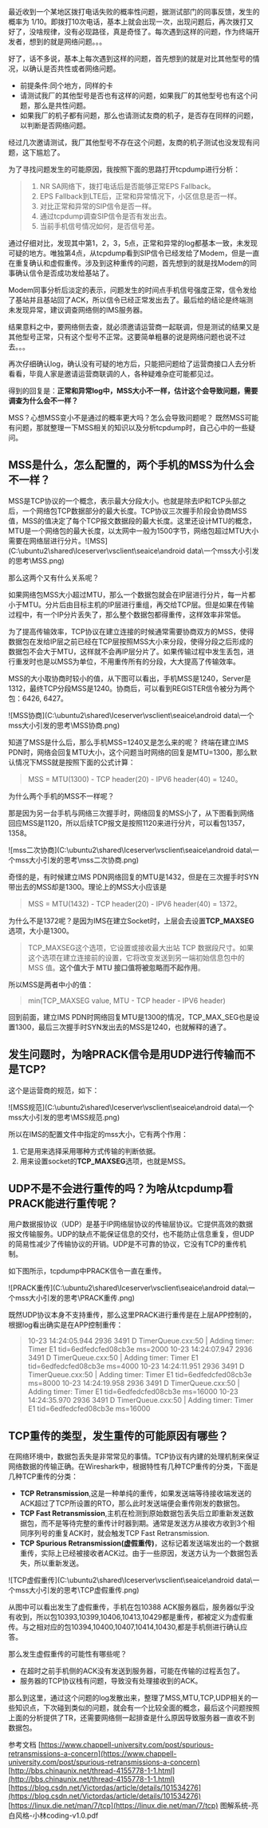最近收到一个某地区拨打电话失败的概率性问题，据测试部门的同事反馈，发生的概率为 1/10。即拨打10次电话，基本上就会出现一次，出现问题后，再次拨打又好了，没啥规律，没有必现路径，真是奇怪了。每次遇到这样的问题，作为终端开发者，想到的就是网络问题。。。

 好了，话不多说，基本上每次遇到这样的问题，首先想到的就是对比其他型号的情况，以确认是否共性或者网络问题。

- 前提条件:同个地方，同样的卡
- 请测试我厂的其他型号是否也有这样的问题，如果我厂的其他型号也有这个问题，那么是共性问题。
-  如果我厂的机子都有问题，那么也请测试友商的机子，是否存在同样的问题，以判断是否网络问题。

 经过几次邀请测试，我厂其他型号不存在这个问题，友商的机子测试也没发现有问题，这下尴尬了。

为了寻找问题发生的可能原因，我按照下面的思路打开tcpdump进行分析：

> 1. NR SA网络下，拨打电话后是否能够正常EPS Fallback。
> 2.  EPS Fallback到LTE后，正常和异常情况下，小区信息是否一样。
> 3. 对比正常和异常的SIP信令是否一样。
> 4. 通过tcpdump调查SIP信令是否有发出去。
> 5. 当前手机信号情况如何，是否信号差。

通过仔细对比，发现其中第1，2，3，5点，正常和异常的log都基本一致，未发现可疑的地方。唯独第4点，从tcpdump看到SIP信令已经发给了Modem，但是一直在重复确认和虚假重传。涉及到这种重传的问题，首先想到的就是找Modem的同事确认信令是否成功发给基站了。

Modem同事分析后淡定的表示，问题发生的时间点手机信号强度正常，信令发给了基站并且基站回了ACK，所以信令已经正常发出去了。最后给的结论是终端测未发现异常，建议调查网络侧的IMS服务器。

结果意料之中，要网络侧去查，就必须邀请运营商一起联调，但是测试的结果又是其他型号正常，只有这个型号不正常。这要简单粗暴的说是网络问题也说不过去。。。

再次仔细确认log，确认没有可疑的地方后，只能把问题给了运营商接口人去分析看看，毕竟人家是邀请运营商联调的人，各种疑难杂症可能都见过。

得到的回复是：**正常和异常log中，MSS大小不一样，估计这个会导致问题，需要调查为什么会不一样？**

MSS？心想MSS变小不是通过的概率更大吗？怎么会导致问题呢？
既然MSS可能有问题，那就整理一下MSS相关的知识以及分析tcpdump时，自己心中的一些疑问。

## MSS是什么，怎么配置的，两个手机的MSS为什么会不一样？

MSS是TCP协议的一个概念，表示最大分段大小。也就是除去IP和TCP头部之后，一个网络包TCP数据部分的最大长度。TCP协议三次握手阶段会协商MSS值，MSS的值决定了每个TCP报文数据段的最大长度。这里还设计MTU的概念，MTU是一个网络包的最大长度，以太网中一般为1500字节，网络包超过MTU大小需要在网络层进行分片。![MSS](C:\ubuntu2\shared\Iceserver\vsclient\seaice\android data\一个mss大小引发的思考\MSS.png)

那么这两个又有什么关系呢？

如果网络包MSS大小超过MTU，那么一个数据包就会在IP层进行分片，每一片都小于MTU。分片后由目标主机的IP层进行重组，再交给TCP层。但是如果在传输过程中，有一个IP分片丢失了，那么整个数据包都得重传，这样效率非常低。

为了提高传输效率，TCP协议在建立连接的时候通常需要协商双方的MSS，使得数据包在发给IP层之前已经在TCP层按照MSS大小来分段，使得分段之后形成的数据包不会大于MTU，这样就不会再IP层分片了。如果传输过程中发生丢包，进行重发时也是以MSS为单位，不用重传所有的分段，大大提高了传输效率。

MSS的大小取协商时较小的值，从下图可以看出，手机MSS是1240，Server是1312，最终TCP分段MSS是1240。协商后，可以看到REGISTER信令被分为两个包：6426,  6427。

![MSS协商](C:\ubuntu2\shared\Iceserver\vsclient\seaice\android data\一个mss大小引发的思考\MSS协商.png)

知道了MSS是什么后，那么手机MSS=1240又是怎么来的呢？
终端在建立IMS PDN时，网络会回复MTU大小，这个问题当时网络的回复是MTU=1300，那么默认情况下MSS就是按照下面的公式计算：

> MSS = MTU(1300) - TCP header(20) - IPV6 header(40) = 1240。

为什么两个手机的MSS不一样呢？

那是因为另一台手机与网络三次握手时，网络回复的MSS小了，从下图看到网络回应MSS是1120，所以后续TCP报文是按照1120来进行分片，可以看包1357，1358。

![mss二次协商](C:\ubuntu2\shared\Iceserver\vsclient\seaice\android data\一个mss大小引发的思考\mss二次协商.png)

奇怪的是，有时候建立IMS PDN网络回复的MTU是1432，但是在三次握手时SYN带出去的MSS却是1300。理论上的MSS大小应该是

> MSS = MTU(1432) - TCP header(20) - IPV6 header(40) = 1372。

为什么不是1372呢？是因为IMS在建立Socket时，上层会去设置**TCP_MAXSEG**选项，大小是1300。

>TCP_MAXSEG这个选项，它设置或接收最大出站 TCP 数据段尺寸。如果这个选项在建立连接前的设置，它将改变发送到另一端初始信息包中的 MSS 值。**这个值大于 MTU 接口值将被忽略而不起作用**。

所以MSS是两者中小的值：

> min(TCP_MAXSEG value,  MTU - TCP header - IPV6 header)

回到前面，建立IMS PDN时网络回复MTU是1300的情况，TCP_MAX_SEG也是设置1300，最后三次握手时SYN发出去的MSS是1240，也就解释的通了。

## 发生问题时，为啥PRACK信令是用UDP进行传输而不是TCP?

 这个是运营商的规范，如下：

![MSS规范](C:\ubuntu2\shared\Iceserver\vsclient\seaice\android data\一个mss大小引发的思考\MSS规范.png)

 所以在IMS的配置文件中指定的mss大小，它有两个作用：

1. 它是用来选择采用哪种方式传输的判断依据。
2. 用来设置socket的**TCP_MAXSEG**选项，也就是MSS。

## UDP不是不会进行重传的吗？为啥从tcpdump看PRACK能进行重传呢？

用户数据报协议（UDP）是基于IP网络层协议的传输层协议。它提供高效的数据报文传输服务。UDP的缺点不能保证信息的交付，也不能防止信息重复，但UDP的简易性减少了传输协议的开销。UDP是不可靠的协议，它没有TCP的重传机制。

如下图所示，tcpdump中PRACK信令一直在重传。

![PRACK重传](C:\ubuntu2\shared\Iceserver\vsclient\seaice\android data\一个mss大小引发的思考\PRACK重传.png)

既然UDP协议本身不支持重传，那么这里PRACK进行重传是在上层APP控制的，根据log看出确实是在APP控制重传：

> 10-23 14:24:05.944 2936 3491 D TimerQueue.cxx:50 | Adding timer: Timer E1 tid=6edfedcfed08cb3e ms=2000
> 10-23 14:24:07.947 2936 3491 D TimerQueue.cxx:50 | Adding timer: Timer E1 tid=6edfedcfed08cb3e ms=4000
> 10-23 14:24:11.951 2936 3491 D TimerQueue.cxx:50 | Adding timer: Timer E1 tid=6edfedcfed08cb3e ms=8000
> 10-23 14:24:19.958 2936 3491 D TimerQueue.cxx:50 | Adding timer: Timer E1 tid=6edfedcfed08cb3e ms=16000
> 10-23 14:24:35.970 2936 3491 D TimerQueue.cxx:50 | Adding timer: Timer E1 tid=6edfedcfed08cb3e ms=16000

## TCP重传的类型，发生重传的可能原因有哪些？
在网络环境中，数据包丢失是非常常见的事情。TCP协议有内建的处理机制来保证网络数据的传输正确。在Wireshark中，根据特性有几种TCP重传的分类，下面是几种TCP重传的分类：

- **TCP Retransmission**,这是一种单纯的重传，如果发送端等待接收端发送的ACK超过了TCP所设置的RTO，那么此时发送端便会重传刚发的数据包。
- **TCP Fast Retransmission**,主机在检测到原始数据包丢失后立即重新发送数据包，而不是等待完整的重传计时器到期。通常是发送方从接收方收到3个相同序列号的重复ACK时，就会触发TCP Fast Retransmission. 
- **TCP Spurious Retransmission(虚假重传)**，这标记着发送端发出的一个数据重传，实际上已经被接收者ACK过。由于一些原因，发送方认为一个数据包丢失，所以重新发送。

![TCP虚假重传](C:\ubuntu2\shared\Iceserver\vsclient\seaice\android data\一个mss大小引发的思考\TCP虚假重传.png)

从图中可以看出发生了虚假重传，手机在包10388 ACK服务器后，服务器似乎没有收到，所以包10393,10399,10406,10413,10429都是重传，都被定义为虚假重传。与之相对应的包10394,10400,10407,10414,10430,都是手机侧进行确认应答。

那么发生虚假重传的可能性有哪些呢？

- 在超时之前手机侧的ACK没有发送到服务器，可能在传输的过程丢包了。
- 服务器的TCP协议栈有问题，导致没有处理接收到的ACK。

那么到这里，通过这个问题的log发散出来，整理了MSS,MTU,TCP,UDP相关的一些知识点，下次碰到类似的问题，就会有一个比较全面的概念，最后这个问题按照上面的分析提供了TR，还需要网络侧一起排查是什么原因导致服务器一直收不到数据包。

参考文档
[https://www.chappell-university.com/post/spurious-retransmissions-a-concern](https://www.chappell-university.com/post/spurious-retransmissions-a-concern)
[http://bbs.chinaunix.net/thread-4155778-1-1.html](http://bbs.chinaunix.net/thread-4155778-1-1.html)
[https://blog.csdn.net/Victordas/article/details/101534276](https://blog.csdn.net/Victordas/article/details/101534276)
[https://linux.die.net/man/7/tcp](https://linux.die.net/man/7/tcp)
图解系统-亮白风格-小林coding-v1.0.pdf